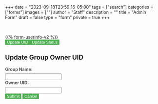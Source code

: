 +++
date = "2023-09-18T23:59:16-05:00"
tags = ["search"]
categories = ["forms"]
images = [""]
author = "Staff"
description = ""
title = "Admin Form"
draft = false
type = "form"
private = true
+++
<style>

    button {
      background-color: #4CAF50;
      color: white;
      border: none;
      cursor: pointer;
    }

    button:hover {
      background-color: #45a049;
    }

    .message {
      text-align: center;
      margin-top: 10px;
    }
  .container {
        width: 80%;
        margin: 0 auto;
        padding-top: 20px;
    }
    
    .tabs {
        display: flex;
        margin-bottom: 20px;
    }
    
    .tab-button {
        cursor: pointer;
        border-radius: 1px;
    }
    
    .tab-button.active {
        background-color:rgb(76, 175, 117); /* Change to the color you want */
        color: white;
    }
    
    .tab-content {
        display: none;
    }

    label {
        font-size: 14px;
        font-weight: bold;
        margin-bottom: 6px;
        display: block;
        color: #555;
    }
</style>
<!-- Core scripts needed for form functionality -->

<script src="https://code.jquery.com/jquery-3.6.0.min.js"></script> 
<script type="text/javascript" src="/js/admin-form.js"></script>
<div class="message" id="resultMessage"></div><br /><br/>
<form id="adminForm">
  {{% form-userinfo-v2 %}} 
  <div class="tab-container">
    <div class="tabs">
        <button class="tab-button" onclick="showForm(1)">Update UID</button>
        <button class="tab-button" onclick="showForm(2)">Update Status</button>
    </div>
    <!-- Tab Content: Form 1 -->
    <div id="form1" class="tab-content" style="display:block;">
      <h2>Update Group Owner UID</h2>
      <div id="updateResponse" style="margin:10px"></div>
      <label for="group_name_for_update">Group Name:</label>
      <input type="text" id="group_name_for_update" name="group_name_for_update" required>
     <label for="owner_uid">Owner UID:</label>
      <input type="text" id="owner_uid" name="owner_uid" required><br/>
      <div class="button-row">
        <button type="submit" name="action" value="update_uid">Submit</button>
        <button type="button" class="cancel-button" onclick="cancelAndReset()">Cancel</button>
      </div>
    </div>
    <!-- Tab Content: Form 2 -->
    <div id="form2" class="tab-content" style="display:none;">
      <div id="message" style="text-align: center; margin-top: 20px;">
        <h2>{{ message }}</h2>
      </div>
      <h2>Update Resource Request Status</h2>
      <label for="ticket_id">Ticket ID:</label>
      <input type="text" id="ticket_id" name="ticket_id" value="{{ ticket_id }}" required><br>
      <label for="group_name">Group Name:</label>
      <input type="text" id="group_name" name="group_name" value="{{ group_name }}" required><br>
     <label for="resource_type">Resource Type:</label>
      <select id="resource_type" name="resource_type" required>
        <option value="hpc_service_units">HPC Service Units</option>
        <option value="storage">Storage</option>
      </select><br><br>
      <label for="resource_name">Resource Name:</label>
      <input type="text" id="resource_name" name="resource_name" value="{{ resource_name }}" required><br>
     <label for="update_status">Action to be taken:</label>
      <select id="update_status" name="update_status" required>
        <option value="active">Activate/Approve Change</option>
        <option value="retired" id="retire_option">Retire</option>
        <option value="error">Revert (Revert to previous state)</option>
      </select><br><br>
      <label for="update_comment">Update Comment:</label>
      <input type="text" id="update_comment" name="update_comment" value="{{ update_comment }}" required><br>
      <div class="button-row">
        <button type="submit" name="action" value="update_status">Submit</button>
        <button type="button" class="cancel-button" onclick="cancelAndReset()">Cancel</button>
      </div>
    </div>
  </div>

</form>
<script type="text/javascript" src="/js/user-session-v2.js"></script>
<script type="text/javascript" src="/js/support-request.js"></script>
